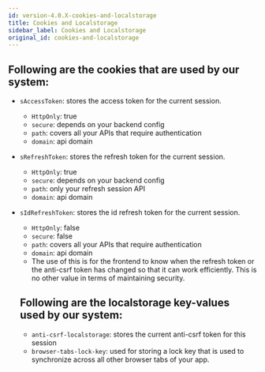 ```yaml
---
id: version-4.0.X-cookies-and-localstorage
title: Cookies and Localstorage
sidebar_label: Cookies and Localstorage
original_id: cookies-and-localstorage
---
```


## Following are the cookies that are used by our system:
- ```sAccessToken```: stores the access token for the current session.
    - ```HttpOnly```: true
    - ```secure```: depends on your backend config
    - ```path```: covers all your APIs that require authentication
    - ```domain```: api domain
- ```sRefreshToken```: stores the refresh token for the current session.
    - ```HttpOnly```: true
    - ```secure```: depends on your backend config
    - ```path```: only your refresh session API
    - ```domain```: api domain
- ```sIdRefreshToken```: stores the id refresh token for the current session.
    - ```HttpOnly```: false
    - ```secure```: false
    - ```path```: covers all your APIs that require authentication
    - ```domain```: api domain
    - The use of this is for the frontend to know when the refresh token or the anti-csrf token has changed so that it can work efficiently. This is no other value in terms of maintaining security.

  ## Following are the localstorage key-values used by our system:
  - ```anti-csrf-localstorage```: stores the current anti-csrf token for this session
  - ```browser-tabs-lock-key```: used for storing a lock key that is used to synchronize across all other browser tabs of your app.
